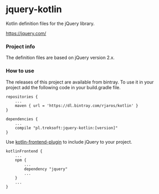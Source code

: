 # jquery-kotlin

Kotlin definition files for the jQuery library.

https://jquery.com/

### Project info

The definition files are based on jQuery version 2.x.

### How to use

The releases of this project are available from bintray.
To use it in your project add the following code in your build.gradle file.

    repositories {
        ...
        maven { url = 'https://dl.bintray.com/rjaros/kotlin' }
    }

    dependencies {
        ...
        compile "pl.treksoft:jquery-kotlin:[version]"
    }

Use [kotlin-frontend-plugin](https://github.com/Kotlin/kotlin-frontend-plugin) to include jQuery to your project.

    kotlinFrontend {
        ...
        npm {
            ...
            dependency "jquery"
            ...
        }
        ...
    }
